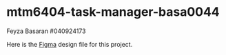 # mtm6404-task-manager-basa0044

Feyza Basaran
#040924173

Here is the [Figma](https://www.figma.com/file/nVe7vCwlWQEJvLSC7WCgty/Untitled?t=c0TerMub1b43zDEv-0) design file for this project.